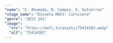 ```yaml
---
"name": "C. Ahumada, R. Campos, E. Gutierrez"
"stage_name": "Escuela MAFI: Carnicero"
"genre": "2013_141"
"image":
  "src": "https://mafi.tv/assets/75414382.webp"
  "alt": "75414382"
---
```

